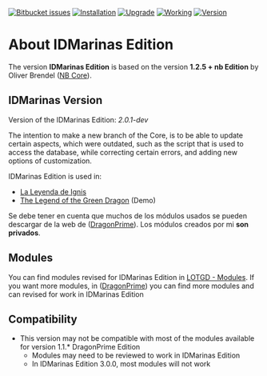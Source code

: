 [![Bitbucket issues](https://img.shields.io/bitbucket/issues/idmarinas/lotgd-game.svg?maxAge=2592000)]()
[![Installation](https://img.shields.io/badge/install-success-green.svg?maxAge=2592000)]()
[![Upgrade](https://img.shields.io/badge/upgrade-success-green.svg?maxAge=2592000)]()
[![Working](https://img.shields.io/badge/working-succes-green.svg?maxAge=2592000)]()
[![Version](https://img.shields.io/badge/version-2.0.1--dev-orange.svg?maxAge=2592000)]()

# About IDMarinas Edition

The version **IDMarinas Edition** is based on the version **1.2.5 + nb Edition** by Oliver Brendel ([NB Core](http://nb-core.org)).

## IDMarinas Version ##

Version of the IDMarinas Edition: *2.0.1-dev*

The intention to make a new branch of the Core, is to be able to update certain aspects, which were outdated, such as the script that is used to access the database, while correcting certain errors, and adding new options of customization.

IDMarinas Edition is used in:
* [La Leyenda de Ignis](http://dragonverde.infommo.es)
* [The Legend of the Green Dragon](http://lotgd.infommo.es) (Demo)

Se debe tener en cuenta que muchos de los módulos usados se pueden descargar de la web de ([DragonPrime](http://dragonprime.net)). Los módulos creados por mi **son privados**.

## Modules ##
You can find modules revised for IDMarinas Edition in [LOTGD - Modules](https://idmarinas@bitbucket.org/idmarinas/lotgd-modules.git).
If you want more modules, in ([DragonPrime](http://dragonprime.net)) you can find more modules and can revised for work in IDMarinas Edition

## Compatibility ##
* This version may not be compatible with most of the modules available for version 1.1.* DragonPrime Edition
    * Modules may need to be reviewed to work in IDMarinas Edition
	* In IDMarinas Edition 3.0.0, most modules will not work